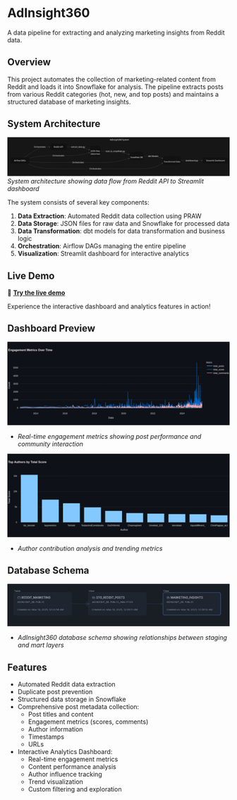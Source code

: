 # AdInsight360

A data pipeline for extracting and analyzing marketing insights from Reddit data.

## Overview

This project automates the collection of marketing-related content from Reddit and loads it into Snowflake for analysis. The pipeline extracts posts from various Reddit categories (hot, new, and top posts) and maintains a structured database of marketing insights.


## System Architecture

![AdInsight360 Architecture](data/doc/architecture.png)
*System architecture showing data flow from Reddit API to Streamlit dashboard*

The system consists of several key components:
1. **Data Extraction**: Automated Reddit data collection using PRAW
2. **Data Storage**: JSON files for raw data and Snowflake for processed data
3. **Data Transformation**: dbt models for data transformation and business logic
4. **Orchestration**: Airflow DAGs managing the entire pipeline
5. **Visualization**: Streamlit dashboard for interactive analytics

## Live Demo

🔗 **[Try the live demo](https://adinsight360-reddit-marketing-analytics.streamlit.app/)**

Experience the interactive dashboard and analytics features in action!

## Dashboard Preview

![Engagement Metrics](data/doc/newplot.png)
- *Real-time engagement metrics showing post performance and community interaction*

![Author Analysis](data/doc/Author_analysis.png)
- *Author contribution analysis and trending metrics*

## Database Schema

![Database Schema](data/doc/ADINSIGHT_DB.png)
- *AdInsight360 database schema showing relationships between staging and mart layers*


## Features

- Automated Reddit data extraction
- Duplicate post prevention
- Structured data storage in Snowflake
- Comprehensive post metadata collection:
  - Post titles and content
  - Engagement metrics (scores, comments)
  - Author information
  - Timestamps
  - URLs
- Interactive Analytics Dashboard:
  - Real-time engagement metrics
  - Content performance analysis
  - Author influence tracking
  - Trend visualization
  - Custom filtering and exploration
